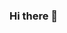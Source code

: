 ### Hi there 👋

<!--
**Alexandra7a/Alexandra7a** is a ✨ _special_ ✨ repository because its `README.md` (this file) appears on your GitHub profile.

Here are some ideas to get you started:

- 🔭 I’m currently working on a my version YouTube clone. The UI is 
- 📫 How to reach me:
